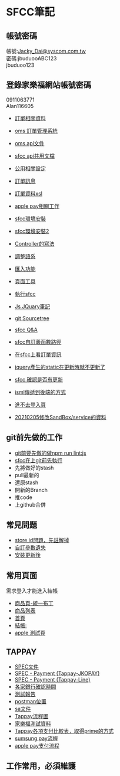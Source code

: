 # SFCC筆記

## 帳號密碼<br/>
帳號:Jacky_Dai@syscom.com.tw <br/>
密碼:jbuduooABC123<br/>
jbuduoo123 <br/>
## 登錄家樂福網站帳號密碼
0911063771<br/>
Alan116605<br/>
- [訂單相關資料](https://docs.google.com/document/d/18KssbYgN9cuZvX5PgoWGma25t8gIdMxmCLDTHxcxa5E/edit#)<br>
- [oms 訂單管理系統](https://c4-tw-ec-oms-mgt-dev-dgxii2xgpa-de.a.run.app/)<br>
- [oms api文件](https://documenter.getpostman.com/view/475193/TW6urACg#db940f9c-e9d1-4c6c-ab21-f38be0631b81)<br>
- [sfcc api共用文檔](https://hackmd.io/@pAC7Wz35SAC8dkLPIz8kXA/BkrydSHgO/https%3A%2F%2Fhackmd.io%2FPRHQgazIRnqeLhx4LUwiKw)<br/>
- [公用相關設定](https://hackmd.io/@pAC7Wz35SAC8dkLPIz8kXA/BkrydSHgO/%2FZ8X6v8kuR-WSqhP8hld8pA)<br/>
- [訂單訊息](https://hackmd.io/b-sUAS9aScKYzAUkRAD08w)<br/>
- [訂單資料xsl](https://docs.google.com/spreadsheets/d/1Cg_rSbHYXrkDDQ_D5t8K0uYKevHodVB2D8iKrUGAOLA/edit#gid=0)<br/>
- [apple pay相關工作](https://hackmd.io/HgYcRoTRSvWQP-F5QfGxVA)<br/>


- [sfcc環境安裝](https://hackmd.io/0v4NfaE2QmejyQ2MnsDtxQ)<br/>
- [sfcc環境安裝2](https://hackmd.io/DOs5FLI_Q_CaOLH65P4gRw)<br/>
- [Controller的寫法](https://hackmd.io/sSkohUUsRd28hjV5JARzBg?view)<br/>
- [調整語系](https://hackmd.io/iDp6yxNqSj2gYBpkcF-j_w?view)<br/>
- [匯入功能](https://hackmd.io/PHxKaZgYTL6q-Ba6nu-w6g?view)<br/>
- [頁面工具](https://hackmd.io/E75YDLMWTXiFiM0ZzLw9Qg?view)<br/>
- [執行sfcc](https://hackmd.io/UQWDpeDGS9OjlrTZTaCMuA?view)<br/>
- [Js JQuary筆記](https://hackmd.io/BOEHSOWwSoyUKmJoTOZwsg?view)<br/>
- [git Sourcetree](https://hackmd.io/HiigsBDYSS6bAbRkpsY6Xg?view)<br/>
- [sfcc Q&A](https://docs.google.com/spreadsheets/d/1cXnpYMhOqT7kHR0NYBvdPWIxH3qrqT0WVVVJnPHfS7M/edit#gid=1254768356)<br/>
- [sfcc自訂義函數路徑](https://hackmd.io/xWAV9to3Q8yCQvrpUW6nqg?view)<bf/>
- [在sfcc上看訂單資訊](https://hackmd.io/6_pBrna6SFeL935WKKTwOA?view)<br/>
- [jquery產生的static在更新時就不更新了](https://hackmd.io/H9DSeDjKToChdg_k86UEUA?view)<br/>
- [sfcc 確認是否有更新](https://hackmd.io/h8t1jrknSiGb5Kzaw94FmQ?view)<br/>
- [isml傳遞到後端的方式](https://hackmd.io/h9k_Pe1kTeWdyixkQS3Hyg?view)<br/>
- [進不去登入頁](https://hackmd.io/mQbdN0__RcqKV6myzQQaEA?view)<br/>
- [20210205修改SandBox/service的資料](https://hackmd.io/IJy-lZ2IRMe0b-I4sAMgWg?view)<br/>

## git前先做的工作
- [git前要先做的做npm run lint:js](https://hackmd.io/8v01g1d0QdCGL5clGurRKw?view)<br/>
- [sfcc在上git前先執行](https://hackmd.io/_f6m_NJPSpyqYIXRnL9TsA?view)<br/>
- 先將做好的stash
- pull最新的
- 還原stash
- 開新的Branch
- 推code
- 上github合併

## 常見問題
- [store id問題，先註解掉](https://hackmd.io/bYeQf4heR-GF52pqjqCYtw?view)<br/>
- [自訂參數遺失](https://hackmd.io/fM5PSNPPTqiONoCM7Tr1RQ?view)<br/>
- [安裝更新後](https://hackmd.io/t6uvm5nNTja7HT38Ne4tVg?view)<br/>

## 常用頁面
 需求登入才能進入結帳<br/>
 - [商品頁-統一布丁](https://dev03-ap01-carrefour.demandware.net/on/demandware.store/Sites-Carrefour-Site/zh_TW/Product-Show?pid=1530001000112)<br/>
 - [商品列表](https://dev03-ap01-carrefour.demandware.net/on/demandware.store/Sites-Carrefour-Site/zh_TW/Search-Show?cgid=2993)<br/>
 - [首頁](https://dev03-ap01-carrefour.demandware.net/on/demandware.store/Sites-Carrefour-Site/zh_TW/Demo-Start)<br/>
 - [結帳:](https://dev03-ap01-carrefour.demandware.net/on/demandware.store/Sites-Carrefour-Site/zh_TW/Checkout-Begin)<br/>
 - [apple 測試頁](https://dev03-ap01-carrefour.demandware.net/on/demandware.store/Sites-Carrefour-Site/zh_TW/Cart-applepay)<br/>
## TAPPAY 
- [SPEC文件](https://docs.google.com/document/d/1d1eVEcMf_zGFgBWaLLvyJG_CSQ9nlNJM/edit#)<br/>
- [SPEC - Payment (Tappay-JKOPAY)](https://docs.google.com/document/u/1/d/1cNFnZvCwGkVuWqmUZk1l7IAH8yOIHRh-/edit?usp=drive_web&ouid=101156036923245146445&rtpof=true)<br/>
- [SPEC - Payment (Tappay-Line)](https://docs.google.com/document/u/1/d/1etN_bErRl4U2D4EfgWukQYCOsxm49j1a/edit?usp=drive_web&ouid=101156036923245146445&rtpof=true)<br/>
- [各家銀行確認時間](https://docs.tappaysdk.com/tutorial/zh/reference.html#each-bank-capture-refund-time)<br/>
- [測試報告](https://docs.google.com/document/d/1_kRSTgBzazsTHthJQ644M_8pOJx16n_FDZO5o6C2zJM/edit)<br/>
- [postman位置](https://drive.google.com/drive/u/1/folders/1aTlP5mq6RJ258xSzWmDl6XMIrtlCaIiK)<br/>
- [sa文件](https://hackmd.io/KMvMGkuUTKi5TJgp4l0Fag?view#SA---Payment-Tappay)<br/>
- [Tappay流程圖](https://hackmd.io/R4GsOthbSSm97EsS9aJurQ)<br/>
- [家樂福測試資料](https://hackmd.io/iXnNK78YQwevWiU7ZwRDHw)<br/>
- [Tappay各項支付比較表，取得prime的方式](https://docs.google.com/document/d/1m3zYe0PW66nk88DDJ2XJuGMdx2_wjutX/edit) <br/>
- [sumsung pay流程](https://hackmd.io/z1o1CB3GQoGiJCFEsbVqfQ?view)<br/>
- [apple pay支付流程](https://hackmd.io/R1PB1pSOTmyfimXgkeXHpQ?view)<br/>

## 工作常用，必須維護

